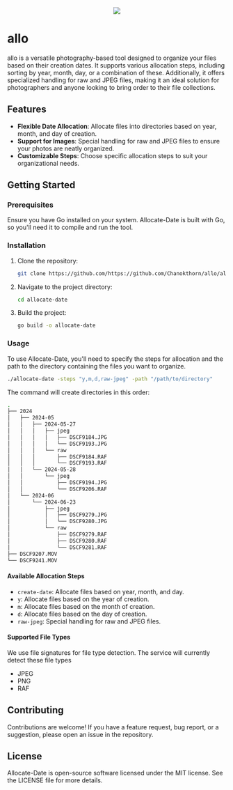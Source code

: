 <div align="center">
<img src="https://github.com/user-attachments/assets/b74c3e2a-4408-48f5-9e51-90ffe3089aad"/>
</div>


# allo

allo is a versatile photography-based tool designed to organize your files based on their creation dates. It supports various allocation steps, including sorting by year, month, day, or a combination of these. Additionally, it offers specialized handling for raw and JPEG files, making it an ideal solution for photographers and anyone looking to bring order to their file collections.

## Features

- **Flexible Date Allocation**: Allocate files into directories based on year, month, and day of creation.
- **Support for Images**: Special handling for raw and JPEG files to ensure your photos are neatly organized.
- **Customizable Steps**: Choose specific allocation steps to suit your organizational needs.

## Getting Started

### Prerequisites

Ensure you have Go installed on your system. Allocate-Date is built with Go, so you'll need it to compile and run the tool.

### Installation

1. Clone the repository:
   ```bash
   git clone https://github.com/https://github.com/Chanokthorn/allo/allocate-date.git
   ```
2. Navigate to the project directory:
   ```bash
   cd allocate-date
   ```
3. Build the project:
   ```bash
   go build -o allocate-date
   ```

### Usage

To use Allocate-Date, you'll need to specify the steps for allocation and the path to the directory containing the files you want to organize.

```bash
./allocate-date -steps "y,m,d,raw-jpeg" -path "/path/to/directory"
```

The command will create directories in this order:

```bash
.
├── 2024
│   ├── 2024-05
│   │   ├── 2024-05-27
│   │   │   ├── jpeg
│   │   │   │   ├── DSCF9184.JPG
│   │   │   │   └── DSCF9193.JPG
│   │   │   └── raw
│   │   │       ├── DSCF9184.RAF
│   │   │       └── DSCF9193.RAF
│   │   └── 2024-05-28
│   │       └── jpeg
│   │           ├── DSCF9194.JPG
│   │           └── DSCF9206.RAF
│   └── 2024-06
│       └── 2024-06-23
│           ├── jpeg
│           │   ├── DSCF9279.JPG
│           │   └── DSCF9280.JPG
│           └── raw
│               ├── DSCF9279.RAF
│               ├── DSCF9280.RAF
│               └── DSCF9281.RAF
├── DSCF9207.MOV
└── DSCF9241.MOV
```

#### Available Allocation Steps

- `create-date`: Allocate files based on year, month, and day.
- `y`: Allocate files based on the year of creation.
- `m`: Allocate files based on the month of creation.
- `d`: Allocate files based on the day of creation.
- `raw-jpeg`: Special handling for raw and JPEG files.

#### Supported File Types
We use file signatures for file type detection. The service will currently detect these file types

- JPEG
- PNG
- RAF

## Contributing

Contributions are welcome! If you have a feature request, bug report, or a suggestion, please open an issue in the repository.

## License

Allocate-Date is open-source software licensed under the MIT license. See the LICENSE file for more details.
